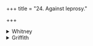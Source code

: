 +++
title = "24. Against leprosy."

+++

<details><summary>Whitney</summary>

### Comment
Found in Pāipp. i., but not in connection with the preceding hymn. For the use of 23 and 24 together by Kāuś., see under hymn 23.


### Translations
Translated: Weber, iv. 417; Ludwig, p. 509; Grill, 19, 77; Griffith, i. 28; Bloomfield, 16, 268.
</details>

<details><summary>Griffith</summary>

A charm against leprosy
</details>
